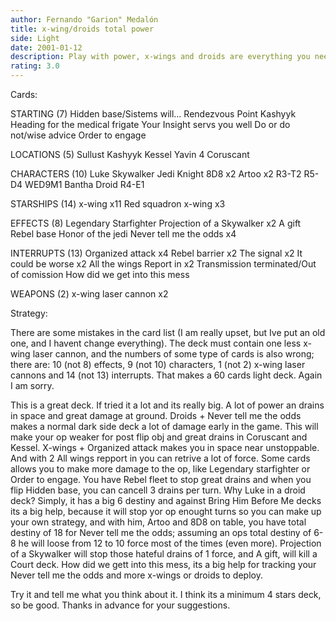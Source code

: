 ```yaml
---
author: Fernando "Garion" Medalón
title: x-wing/droids total power
side: Light
date: 2001-01-12
description: Play with power, x-wings and droids are everything you need.
rating: 3.0
---
```

Cards: 

STARTING (7)
Hidden base/Sistems will...
Rendezvous Point
Kashyyk
Heading for the medical frigate
Your Insight servs you well
Do or do not/wise advice
Order to engage

LOCATIONS (5)
Sullust
Kashyyk
Kessel
Yavin 4
Coruscant

CHARACTERS (10)
Luke Skywalker Jedi Knight
8D8 x2
Artoo x2
R3-T2
R5-D4
WED9M1 Bantha Droid
R4-E1

STARSHIPS (14)
x-wing x11
Red squadron x-wing x3

EFFECTS (8)
Legendary Starfighter
Projection of a Skywalker x2
A gift
Rebel base
Honor of the jedi
Never tell me the odds x4

INTERRUPTS (13)
Organized attack x4
Rebel barrier x2
The signal x2
It could be worse x2
All the wings Report in x2
Transmission terminated/Out of comission
How did we get into this mess

WEAPONS (2)
x-wing laser cannon x2 

Strategy: 

There are some mistakes in the card list (I am really upset, but Ive put an old one, and I havent change everything). The deck must contain one less x-wing laser cannon, and the numbers of some type of cards is also wrong; there are: 10 (not 8) effects, 9 (not 10) characters, 1 (not 2) x-wing laser cannons and 14 (not 13) interrupts. That makes a 60 cards light deck. Again I am sorry.

This is a great deck. If tried it a lot and its really big. A lot of power an drains in space and great damage at ground.
Droids + Never tell me the odds makes a normal dark side deck a lot of damage early in the game. This will make your op weaker for post flip obj and great drains in Coruscant and Kessel.
X-wings + Organized attack makes you in space near unstoppable. And with 2 All wings repport in you can retrive a lot of force.
Some cards allows you to make more damage to the op, like Legendary starfighter or Order to engage.
You have Rebel fleet to stop great drains and when you flip Hidden base, you can cancell 3 drains per turn.
Why Luke in a droid deck? Simply, it has a big 6 destiny and against Bring Him Before Me decks its a big help, because it will stop yor op enought turns so you can make up your own strategy, and with him, Artoo and 8D8 on table, you have total destiny of 18 for Never tell me the odds; assuming an ops total destiny of 6-8 he will loose from 12 to 10 force most of the times (even more).
Projection of a Skywalker will stop those hateful drains of 1 force, and A gift, will kill a Court deck. How did we gett into this mess, its a big help for tracking your Never tell me the odds and more x-wings or droids to deploy.

Try it and tell me what you think about it. I think its a minimum 4 stars deck, so be good.
Thanks in advance for your suggestions.   